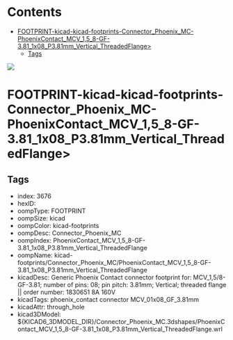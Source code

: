 



Contents
========

* [FOOTPRINT-kicad-kicad-footprints-Connector_Phoenix_MC-PhoenixContact_MCV_1,5_8-GF-3.81_1x08_P3.81mm_Vertical_ThreadedFlange>](#footprint-kicad-kicad-footprints-connector_phoenix_mc-phoenixcontact_mcv_15_8-gf-381_1x08_p381mm_vertical_threadedflange)
	* [Tags](#tags)
  
![][im]
# FOOTPRINT-kicad-kicad-footprints-Connector_Phoenix_MC-PhoenixContact_MCV_1,5_8-GF-3.81_1x08_P3.81mm_Vertical_ThreadedFlange>

## Tags

- index: 3676
- hexID: 
- oompType: FOOTPRINT
- oompSize: kicad
- oompColor: kicad-footprints
- oompDesc: Connector_Phoenix_MC
- oompIndex: PhoenixContact_MCV_1,5_8-GF-3.81_1x08_P3.81mm_Vertical_ThreadedFlange
- oompName: kicad-footprints/Connector_Phoenix_MC/PhoenixContact_MCV_1,5_8-GF-3.81_1x08_P3.81mm_Vertical_ThreadedFlange
- kicadDesc: Generic Phoenix Contact connector footprint for: MCV_1,5/8-GF-3.81; number of pins: 08; pin pitch: 3.81mm; Vertical; threaded flange || order number: 1830651 8A 160V
- kicadTags: phoenix_contact connector MCV_01x08_GF_3.81mm
- kicadAttr: through_hole
- kicad3DModel: ${KICAD6_3DMODEL_DIR}/Connector_Phoenix_MC.3dshapes/PhoenixContact_MCV_1,5_8-GF-3.81_1x08_P3.81mm_Vertical_ThreadedFlange.wrl



[im]: image.png
